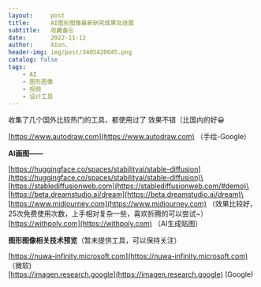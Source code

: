 ```yaml
---
layout:     post
title:      AI图形图像最新研究成果及进展
subtitle:   收藏备忘
date:       2022-11-12
author:     Xion.
header-img: img/post/3405420045.png
catalog: false
tags:
    - AI
    - 图形图像
    - 视频
    - 设计工具
---
```


收集了几个国外比较热门的工具，都使用过了 效果不错（比国内的好😀

[https://www.autodraw.com](https://www.autodraw.com) （手绘-Google）

**AI画图——** 

[https://huggingface.co/spaces/stabilityai/stable-diffusion](https://huggingface.co/spaces/stabilityai/stable-diffusion)\
[https://stablediffusionweb.com](https://stablediffusionweb.com/#demo)\
[https://beta.dreamstudio.ai/dream](https://beta.dreamstudio.ai/dream)\
[https://www.midjourney.com](https://www.midjourney.com) （效果比较好，25次免费使用次数，上手相对复杂一些，喜欢折腾的可以尝试~）\
[https://withpoly.com](https://withpoly.com) （AI生成贴图）

**图形图像相关技术预览**（暂未提供工具，可以保持关注） 

[https://nuwa-infinity.microsoft.com](https://nuwa-infinity.microsoft.com) （微软)  
[https://imagen.research.google](https://imagen.research.google) (Google)

